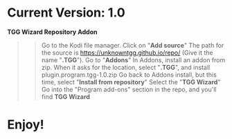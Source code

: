 # Current Version: 1.0

**TGG Wizard Repository Addon**

>> Go to the Kodi file manager.
>> Click on "**Add source**"
>> The path for the source is https://unknowntgg.github.io/repo/ (Give it the name "**.TGG**").
>> Go to "**Addons**"
>> In Addons, install an addon from zip. When it asks for the location, select "**.TGG**", and install plugin.program.tgg-1.0.zip
>> Go back to Addons install, but this time, select "**Install from repository**"
>> Select the "**TGG Wizard**"
>> Go into the "Program add-ons" section in the repo, and you'll find **TGG Wizard**

# Enjoy!
